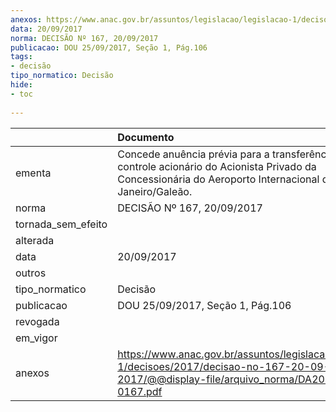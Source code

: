 ```yaml
---
anexos: https://www.anac.gov.br/assuntos/legislacao/legislacao-1/decisoes/2017/decisao-no-167-20-09-2017/@@display-file/arquivo_norma/DA2017-0167.pdf
data: 20/09/2017
norma: DECISÃO Nº 167, 20/09/2017
publicacao: DOU 25/09/2017, Seção 1, Pág.106
tags:
- decisão
tipo_normatico: Decisão
hide: 
- toc 
 
---
```


|                    | Documento                                                                                                                                                      |
|:-------------------|:---------------------------------------------------------------------------------------------------------------------------------------------------------------|
| ementa             | Concede anuência prévia para a transferência do controle acionário do Acionista Privado da Concessionária do Aeroporto Internacional do Rio de Janeiro/Galeão. |
| norma              | DECISÃO Nº 167, 20/09/2017                                                                                                                                     |
| tornada_sem_efeito |                                                                                                                                                                |
| alterada           |                                                                                                                                                                |
| data               | 20/09/2017                                                                                                                                                     |
| outros             |                                                                                                                                                                |
| tipo_normatico     | Decisão                                                                                                                                                        |
| publicacao         | DOU 25/09/2017, Seção 1, Pág.106                                                                                                                               |
| revogada           |                                                                                                                                                                |
| em_vigor           |                                                                                                                                                                |
| anexos             | https://www.anac.gov.br/assuntos/legislacao/legislacao-1/decisoes/2017/decisao-no-167-20-09-2017/@@display-file/arquivo_norma/DA2017-0167.pdf                  |